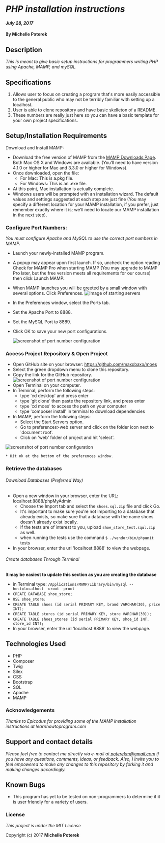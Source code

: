 # _PHP installation instructions_

#### _July 28, 2017_

#### By **Michelle Poterek**

## Description

_This is meant to give basic setup instructions for programmers writing PHP using Apache, MAMP, and mySQL._

## Specifications

1. Allows user to focus on creating a program that's more easily accessible to the general public who may not be terribly familiar with setting up a localhost.
2. User is able to clone repository and have basic skelleton of a README.
3. These numbers are really just here so you can have a basic template for your own project specifications.


## Setup/Installation Requirements

Download and Install MAMP:
* Download the free version of MAMP from the [MAMP Downloads Page](https://www.mamp.info/en/downloads). Both Mac OS X and Windows are available. (You'll need to have version 4.1.0 or higher for Mac and 3.3.0 or higher for Windows).
* Once downloaded, open the file:
    * For Mac: This is a.pkg file.
    * For Windows: This is an .exe file.
* At this point, Mac installation is actually complete.
* Windows users will be prompted with an installation wizard. The default values and settings suggested at each step are just fine (You may specify a different location for your MAMP installation, if you prefer, just remember exactly where it is; we'll need to locate our MAMP installation in the next step).

### Configure Port Numbers:  
_You must configure Apache and MySQL to use the correct port numbers in MAMP._

* Launch your newly-installed MAMP program.
* A popup may appear upon first launch. If so, uncheck the option reading Check for MAMP Pro when starting MAMP (You may upgrade to MAMP Pro later, but the free version meets all requirements for our course) then click Launch MAMP.
* When MAMP launches you will be greeted by a small window with several options. Click Preferences.
![Image of starting servers](web/img/how_to_start_server.png)
* In the Preferences window, select the Ports tab.
* Set the Apache Port to 8888.
* Set the MySQL Port to 8889.
* Click OK to save your new port configurations.

  ![screenshot of port number configuration](web/img/how_to_port_numbers.png)


### Access Project Repository & Open Project
* Open GitHub site on your browser: https://github.com/maxobaxo/moes
* Select the green dropdown menu to clone this repository.
* Copy the link for the GitHub repository.
![screenshot of port number configuration](web/img/git_clone.png)
* Open Terminal on your computer.
* In Terminal, perform the following steps:
    * type 'cd desktop' and press enter
    * type 'git clone' then paste the repository link, and press enter
    * type 'cd moes' to access the path on your computer
    * type 'composer install' in terminal to download dependencies
* In MAMP, perform the following steps:
    * Select the Start Servers option.
    * Go to preferences>web server and click on the folder icon next to 'document root'.
    * Click on 'web' folder of project and hit 'select'.

 ![screenshot of port number configuration](web/img/how_to_document_root.png)

    * Hit ok at the bottom of the preferences window.

### Retrieve the databases
###### Download Databases (Preferred Way)
* Open a new window in your browser, enter the URL: localhost:8888/phpMyAdmin
    * Choose the Import tab and select the `shoes.sql.zip` file and click Go.
    * It's important to make sure you're not importing to a database that already exists, so make sure that a database with the name shoes doesn't already exist locally.
    * If the tests are of interest to you, upload `shoe_store_test.squl.zip` as well.
    * when running the tests use the command `$ ./vendor/bin/phpunit` tests
* In your browser, enter the url 'localhost:8888' to view the webpage.

###### Create databases Through Terminal
**It may be easiest to update this section as you are creating the database**
* in Terminal type: `/Applications/MAMP/Library/bin/mysql --host=localhost -uroot -proot`
* `CREATE DATABASE shoe_store;`
* `USE shoe_store;`
* `CREATE TABLE shoes (id serial PRIMARY KEY, brand VARCHAR(30), price INT);`
* `CREATE TABLE stores (id serial PRIMARY KEY, store VARCHAR(30));`
* `CREATE TABLE shoes_stores (id serial PRIMARY KEY, shoe_id INT, store_id INT);`
* In your browser, enter the url 'localhost:8888' to view the webpage.





## Technologies Used

* PHP
* Composer
* Twig
* Silex
* CSS
* Bootstrap
* SQL
* Apache
* MAMP

### Acknowledgements
_Thanks to Epicodus for providing some of the MAMP installation instructions at learnhowtoprogram.com_  


## Support and contact details
_Please feel free to contact me directly via e-mail at poterekm@gmail.com if you have any questions, comments, ideas, or feedback. Also, I invite you to feel empowered to make any changes to this repository by forking it and making changes accordingly._

## Known Bugs
* This program has yet to be tested on non-programmers to determine if it is user friendly for a variety of users.

### License

*This project is under the MIT License*

Copyright (c) 2017 **Michelle Poterek**
